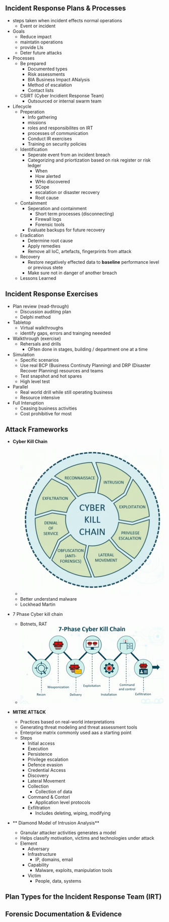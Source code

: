 ## Incident Response Plans & Processes
- steps taken when incident effects normal operations
	- Event or incident
- Goals
	- Reduce impact
	- maintatin operations
	- provide LIs
	- Deter future attacks
- Processes
	- Be prepared
		- Documented types
		- Risk assessments
		- BIA Business Impact ANalysis
		- Method of escalation
		- Contact lists
	- CSIRT (Cyber Incidient Response Team)
		- Outsourced or internal swarm team
- Lifecycle
	- Preperation
		- Info gathering
		- missions
		- roles and responsibilites on IRT
		- processes of communication
		- Conduct IR exercises
		- Training on security policies
	- Identification
		- Seperate event from an incident breach
		- Categorizing and priortization based on risk register or risk ledger
			- When
			- How alerted
			- WHo discovered
			- SCope
			- escalation or disaster recovery
			- Root cause
	- Containment
		- Seperation and containment
			- Short term processes (disconnecting)
			- Firewall logs
			- Forensic tools
		- Evaluate backups for future recovery
	- Eradication
		- Determine root cause
		- Apply remedies
		- Remove all IoC, artefacts, fingerprints from attack
	- Recovery
		- Restore negatively effected data to **baseline** performance level or previous stete
		- Make sure not in danger of another breach
	- Lessons Learned

## Incident Response Exercises
- Plan review (read-through)
	- Discussion auditing plan
	- Delphi method
- Tabletop
	- Virtual walkthroughs
	- identify gaps, errors and trainging neeeded
- Walkthrough (exercise)
	- Rehersals and drills
		- OFten done in stages, building / department one at a time
- Simulation
	- Specific scenarios
	- Use real BCP (Business Continuty Planning) and DRP (Disaster Recover Planning) resources and teams
	- Test snapshot and hot spares
	- High level test
- Parallel
	- Real world drill while still operating business
	- Resource intensive
- Full Interuption
	- Ceasing business activities
	- Cost prohibitive for most

## Attack Frameworks

- **Cyber Kill Chain**
	- ![](Z.%20Pasted%20Images/Pasted%20image%2020221015081333.png)
	- Better understand malware
	- Lockhead Martin
- 7 Phase Cyber kill chain
	- Botnets, RAT
	- ![](Z.%20Pasted%20Images/Pasted%20image%2020221015081434.png)

- **MITRE ATT&CK**
	- Practices based on real-world interpretations
	- Generating threat modeling and threat assessment tools
	- Enterprise matrix commonly used aas a starting point
	- Steps
		- Initial access
		- Execution
		- Persistence
		- Privilege escalation
		- Defence evasion
		- Credential Access
		- Discovery
		- Lateral Movement
		- Collection
			- Collection of data
		- Command & Contorl
			- Application level protocols
		- Exfiltration
			- Includes deleting, wiping, modifying

- ** Diamond Model of Intrusion Analysis**
	- Granular attacker activities generates a model
	- Helps classify motivation, victims and technologies under attack
	- Element
		- Adversary
		- Infrastructure
			- IP, domains, email
		- Capability
			- Malware, exploits, manipulation tools
		- Victim
			- People, data, systems

## Plan Types for the Incident Response Team (IRT)


## Forensic Documentation & Evidence